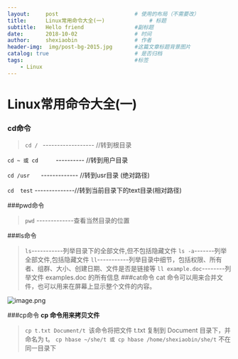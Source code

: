 ```yaml
---
layout:     post   				        # 使用的布局（不需要改）
title:      Linux常用命令大全(一) 				# 标题 
subtitle:   Hello friend                #副标题
date:       2018-10-02 				    # 时间
author:     shexiaobin 				    # 作者
header-img:  img/post-bg-2015.jpg     	#这篇文章标题背景图片
catalog: true 						    # 是否归档
tags:								    #标签
    - Linux
---
```



# Linux常用命令大全(一)
### cd命令
> `cd / `                     ------------------          //转到根目录

   `cd ~ 或 cd     `     ----------  //转到用户目录
   
  `cd /usr   `                     -------------  //转到usr目录 (绝对路径)
  
`cd  test` --------------//转到当前目录下的text目录(相对路径)

###pwd命令
>`pwd`  -------------查看当然目录的位置


###ls命令
>`ls`-----------列举目录下的全部文件,但不包括隐藏文件
`ls -a`-------列举全部文件,包括隐藏文件
`ll`-----------列举目录中细节，包括权限、所有者、组群、大小、创建日期、文件是否是链接等
`ll example.doc`--------列举文件 examples.doc 的所有信息
###cat命令
>cat 命令可以用来合并文件，也可以用来在屏幕上显示整个文件的内容。


![image.png](https://upload-images.jianshu.io/upload_images/12269087-4d7a8162692ea829.png?imageMogr2/auto-orient/strip%7CimageView2/2/w/1240)

###cp命令
**cp 命令用来拷贝文件**

>`cp t.txt Document/t `该命令将把文件 t.txt 复制到 Document 目录下，并命名为 t。
`cp hbase ~/she/t 或 cp hbase /home/shexiaobin/she/t`    不在同一目录下
